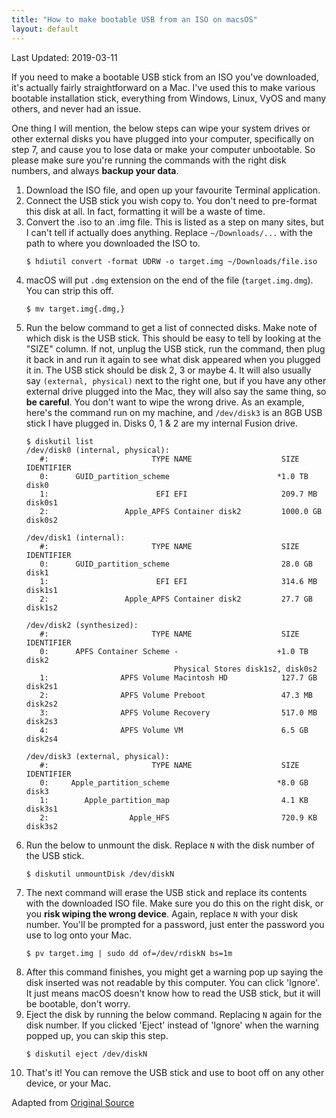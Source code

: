 ```yaml
---
title: "How to make bootable USB from an ISO on macsOS"
layout: default
---
```


Last Updated: 2019-03-11

If you need to make a bootable USB stick from an ISO you've downloaded, it's
actually fairly straightforward on a Mac.  I've used this to make various
bootable installation stick, everything from Windows, Linux, VyOS and many
others, and never had an issue.

One thing I will mention, the below steps can wipe your system drives or other
external disks you have plugged into your computer, specifically on step 7, and
cause you to lose data or make your computer unbootable. So please make sure
you're running the commands with the right disk numbers, and always **backup
your data**.

1. Download the ISO file, and open up your favourite Terminal application.
1. Connect the USB stick you wish copy to. You don't need to pre-format this
disk at all.  In fact, formatting it will be a waste of time.
1. Convert the .iso to an .img file.  This is listed as a step on many sites,
but I can't tell if actually does anything.  Replace `~/Downloads/...` with the
path to where you downloaded the ISO to.
    ```
    $ hdiutil convert -format UDRW -o target.img ~/Downloads/file.iso
    ```
1. macOS will put `.dmg` extension on the end of the file (`target.img.dmg`).
You can strip this off.
    ```
    $ mv target.img{.dmg,}
    ```
1. Run the below command to get a list of connected disks.  Make note of which
disk is the USB stick.  This should be easy to tell by looking at the "SIZE"
column.  If not, unplug the USB stick, run the command, then plug it back in
and run it again to see what disk appeared when you plugged it in.  The USB
stick should be disk 2, 3 or maybe 4.  It will also usually say `(external,
physical)` next to the right one, but if you have any other external drive
plugged into the Mac, they will also say the same thing, so **be careful**.
You don't want to wipe the wrong drive.  As an example, here's the command run
on my machine, and `/dev/disk3` is an 8GB USB stick I have plugged in.  Disks
0, 1 & 2 are my internal Fusion drive.
    ```
    $ diskutil list
    /dev/disk0 (internal, physical):
       #:                       TYPE NAME                    SIZE       IDENTIFIER
       0:      GUID_partition_scheme                        *1.0 TB     disk0
       1:                        EFI EFI                     209.7 MB   disk0s1
       2:                 Apple_APFS Container disk2         1000.0 GB  disk0s2

    /dev/disk1 (internal):
       #:                       TYPE NAME                    SIZE       IDENTIFIER
       0:      GUID_partition_scheme                         28.0 GB    disk1
       1:                        EFI EFI                     314.6 MB   disk1s1
       2:                 Apple_APFS Container disk2         27.7 GB    disk1s2

    /dev/disk2 (synthesized):
       #:                       TYPE NAME                    SIZE       IDENTIFIER
       0:      APFS Container Scheme -                      +1.0 TB     disk2
                                     Physical Stores disk1s2, disk0s2
       1:                APFS Volume Macintosh HD            127.7 GB   disk2s1
       2:                APFS Volume Preboot                 47.3 MB    disk2s2
       3:                APFS Volume Recovery                517.0 MB   disk2s3
       4:                APFS Volume VM                      6.5 GB     disk2s4

    /dev/disk3 (external, physical):
       #:                       TYPE NAME                    SIZE       IDENTIFIER
       0:     Apple_partition_scheme                        *8.0 GB     disk3
       1:        Apple_partition_map                         4.1 KB     disk3s1
       2:                  Apple_HFS                         720.9 KB   disk3s2
    ```
1. Run the below to unmount the disk.  Replace `N` with the disk number of the
USB stick.
    ```
    $ diskutil unmountDisk /dev/diskN
    ```
1. The next command will erase the USB stick and replace its contents with the
downloaded ISO file.  Make sure you do this on the right disk, or you **risk
wiping the wrong device**.  Again, replace `N` with your disk number.  You'll be
prompted for a password, just enter the password you use to log onto your Mac.
    ```
    $ pv target.img | sudo dd of=/dev/rdiskN bs=1m
    ```
1. After this command finishes, you might get a warning pop up saying the disk
inserted was not readable by this computer.  You can click 'Ignore'.  It just
means macOS doesn't know how to read the USB stick, but it will be bootable,
don't worry.
1. Eject the disk by running the below command.  Replacing `N` again for the
disk number.  If you clicked 'Eject' instead of 'Ignore' when the warning popped
up, you can skip this step.
    ```
    $ diskutil eject /dev/diskN
    ```
1. That's it!  You can remove the USB stick and use to boot off on any other
device, or your Mac.

Adapted from [Original Source](https://help.ubuntu.com/community/How%20to%20install%20Ubuntu%20on%20MacBook%20using%20USB%20Stick)
